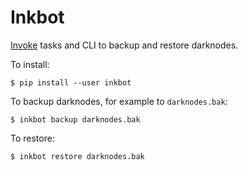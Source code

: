 # Inkbot

[Invoke](http://www.pyinvoke.org/) tasks and CLI to backup and restore darknodes.

To install:

```console
$ pip install --user inkbot
```

To backup darknodes, for example to `darknodes.bak`:

```console
$ inkbot backup darknodes.bak
```

To restore:

```console
$ inkbot restore darknodes.bak
```
